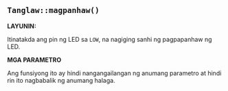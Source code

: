 ## `Tanglaw::magpanhaw()`

**LAYUNIN:** 

Itinatakda ang pin ng LED sa `LOW`, na nagiging sanhi ng pagpapanhaw ng LED.

**MGA PARAMETRO**

Ang funsiyong ito ay hindi nangangailangan ng anumang parametro at hindi rin ito nagbabalik ng anumang halaga.